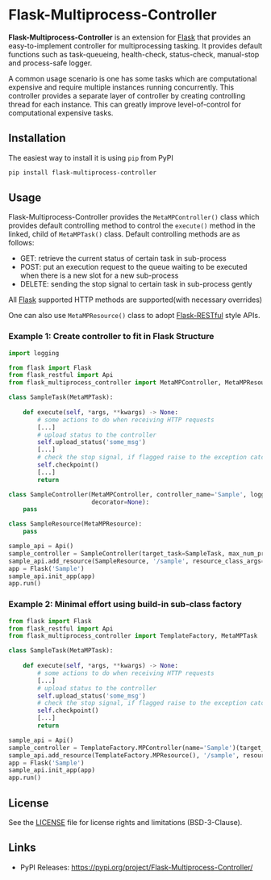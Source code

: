 
# Flask-Multiprocess-Controller

**Flask-Multiprocess-Controller** is an extension for [Flask](https://flask.palletsprojects.com/) that provides an 
easy-to-implement controller for multiprocessing tasking. It provides default functions such as task-queueing, 
health-check, status-check, manual-stop and process-safe logger. 

A common usage scenario is one has some tasks which are computational expensive and require multiple instances running 
concurrently. This controller provides a separate layer of controller by creating controlling thread for each instance.
This can greatly improve level-of-control for computational expensive tasks.


## Installation

The easiest way to install it is using ``pip`` from PyPI

```bash
pip install flask-multiprocess-controller
```

## Usage

Flask-Multiprocess-Controller provides the `MetaMPController()` class which provides default controlling method to
control the `execute()` method in the linked, child of `MetaMPTask()` class. 
Default controlling methods are as follows:
- GET: retrieve the current status of certain task in sub-process
- POST: put an execution request to the queue waiting to be executed when there is a new slot for a new sub-process
- DELETE: sending the stop signal to certain task in sub-process gently

All [Flask](https://flask.palletsprojects.com/) supported HTTP methods are supported(with necessary overrides)

One can also use `MetaMPResource()` class to adopt [Flask-RESTful](https://flask-restful.readthedocs.io) style APIs.


### Example 1: Create controller to fit in Flask Structure
```python
import logging

from flask import Flask
from flask_restful import Api
from flask_multiprocess_controller import MetaMPController, MetaMPResource, MetaMPTask

class SampleTask(MetaMPTask):
    
    def execute(self, *args, **kwargs) -> None:
        # some actions to do when receiving HTTP requests
        [...]
        # upload status to the controller
        self.upload_status('some_msg')
        [...]
        # check the stop signal, if flagged raise to the exception catcher
        self.checkpoint()
        [...]
        return

class SampleController(MetaMPController, controller_name='Sample', logger=logging.getLogger('SomeHierachy.Sample'),
                       decorator=None):
    pass

class SampleResource(MetaMPResource):
    pass

sample_api = Api()
sample_controller = SampleController(target_task=SampleTask, max_num_process=2)
sample_api.add_resource(SampleResource, '/sample', resource_class_args=(sample_controller,))
app = Flask('Sample')
sample_api.init_app(app)
app.run()

```

### Example 2: Minimal effort using build-in sub-class factory
```python
from flask import Flask
from flask_restful import Api
from flask_multiprocess_controller import TemplateFactory, MetaMPTask

class SampleTask(MetaMPTask):
    
    def execute(self, *args, **kwargs) -> None:
        # some actions to do when receiving HTTP requests
        [...]
        # upload status to the controller
        self.upload_status('some_msg')
        # check the stop signal, if flagged raise to the exception catcher
        self.checkpoint()
        [...]
        return

sample_api = Api()
sample_controller = TemplateFactory.MPController(name='Sample')(target_task=SampleTask, max_num_process=2)
sample_api.add_resource(TemplateFactory.MPResource(), '/sample', resource_class_args=(sample_controller,))
app = Flask('Sample')
sample_api.init_app(app)
app.run()

```

## License

See the [LICENSE](LICENSE.md) file for license rights and limitations (BSD-3-Clause).

## Links

- PyPI Releases: https://pypi.org/project/Flask-Multiprocess-Controller/